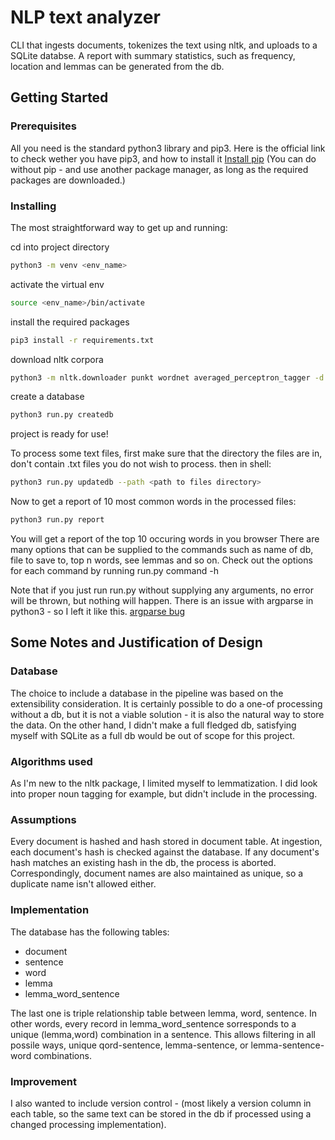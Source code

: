 # NLP text analyzer

CLI that ingests documents, tokenizes the text using nltk, and uploads
to a SQLite databse. A report with summary statistics, such as frequency,
location and lemmas can be generated from the db.

## Getting Started
### Prerequisites
All you need is the standard python3 library and pip3.
Here is the official link to check wether you have pip3, and how to install it
[Install pip](https://packaging.python.org/tutorials/installing-packages/#ensure-you-can-run-pip-from-the-command-line)
(You can do without pip - and use another package manager, as long as the required packages are downloaded.)

### Installing

The most straightforward way to get up and running:

cd into project directory
```bash
python3 -m venv <env_name>
```

activate the virtual env
```bash
source <env_name>/bin/activate
```

install the required packages
```bash
pip3 install -r requirements.txt
```

download nltk corpora
```bash
python3 -m nltk.downloader punkt wordnet averaged_perceptron_tagger -d ./<env_name>/nltk_data
```

create a database
```bash
python3 run.py createdb
```

project is ready for use!

To process some text files, first make sure that the directory
the files are in, don't contain .txt files you do not wish to process.
then in shell:
```bash
python3 run.py updatedb --path <path to files directory>
```

Now to get a report of 10 most common words in the processed files:
```bash
python3 run.py report
```

You will get a report of the top 10 occuring words in you browser
There are many options that can be supplied to the commands
such as name of db, file to save to, top n words, see lemmas and so on.
Check out the options for each command by running run.py command -h

Note that if you just run run.py without supplying any arguments, no error will be thrown, but nothing will happen. There is an issue with argparse in python3 - so I left it like this.
[argparse bug](https://bugs.python.org/issue29298)

## Some Notes and Justification of Design
### Database
The choice to include a database in the pipeline was based on the
extensibility consideration. It is certainly possible to do a one-of
processing without a db, but it is not a viable solution - it is also
the natural way to store the data.
On the other hand, I didn't make a full fledged db, satisfying myself with
SQLite as a full db would be out of scope for this project.

### Algorithms used
As I'm new to the nltk package, I limited myself to lemmatization.
I did look into proper noun tagging for example, but didn't include in the processing.

### Assumptions
Every document is hashed and hash stored in document table. At ingestion,
each document's hash is checked against the database. If any document's
hash matches an existing hash in the db, the process is aborted.
Correspondingly, document names are also maintained as unique, so
a duplicate name isn't allowed either. 

### Implementation
The database has the following tables:
* document
* sentence
* word
* lemma
* lemma_word_sentence

The last one is triple relationship table between lemma, word, sentence.
In other words, every record in lemma_word_sentence sorresponds to a
unique (lemma,word) combination in a sentence. This allows filtering
in all possile ways, unique qord-sentence, lemma-sentence, or lemma-sentence-word combinations. 

### Improvement
I also wanted to include version control - (most likely a version column in each table, so the same text can be stored in the db if processed using a changed processing implementation). 
